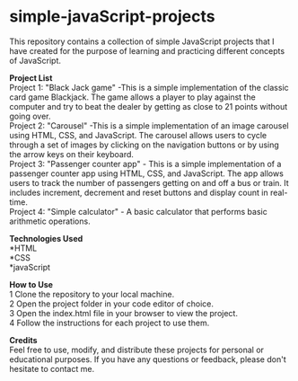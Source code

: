 # simple-javaScript-projects

This repository contains a collection of simple JavaScript projects that I have created for the purpose of learning and practicing different concepts of JavaScript.<br />

**Project List** <br />
Project 1: "Black Jack game" -This is a simple implementation of the classic card game Blackjack. The game allows a player to play against the computer and try to beat the dealer by getting as close to 21 points without going over. <br />
Project 2: "Carousel" -This is a simple implementation of an image carousel using HTML, CSS, and JavaScript. The carousel allows users to cycle through a set of images by clicking on the navigation buttons or by using the arrow keys on their keyboard.<br />
Project 3: "Passenger counter app" - This is a simple implementation of a passenger counter app using HTML, CSS, and JavaScript. The app allows users to track the number of passengers getting on and off a bus or train. It includes increment, decrement and reset buttons and display count in real-time.<br />
Project 4: "Simple calculator" - A basic calculator that performs basic arithmetic operations. <br />

**Technologies Used**<br />
*HTML <br />
*CSS <br />
*javaScript <br />

**How to Use**<br />
1 Clone the repository to your local machine. <br />
2 Open the project folder in your code editor of choice. <br />
3 Open the index.html file in your browser to view the project. <br />
4 Follow the instructions for each project to use them. <br />

**Credits**<br />
Feel free to use, modify, and distribute these projects for personal or educational purposes. If you have any questions or feedback, please don't hesitate to contact me.
